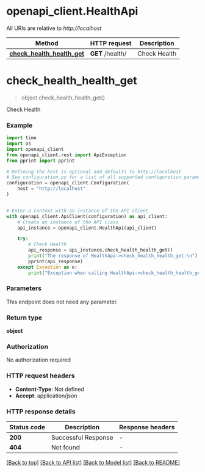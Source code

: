 # openapi_client.HealthApi

All URIs are relative to *http://localhost*

Method | HTTP request | Description
------------- | ------------- | -------------
[**check_health_health_get**](HealthApi.md#check_health_health_get) | **GET** /health/ | Check Health


# **check_health_health_get**
> object check_health_health_get()

Check Health

### Example


```python
import time
import os
import openapi_client
from openapi_client.rest import ApiException
from pprint import pprint

# Defining the host is optional and defaults to http://localhost
# See configuration.py for a list of all supported configuration parameters.
configuration = openapi_client.Configuration(
    host = "http://localhost"
)


# Enter a context with an instance of the API client
with openapi_client.ApiClient(configuration) as api_client:
    # Create an instance of the API class
    api_instance = openapi_client.HealthApi(api_client)

    try:
        # Check Health
        api_response = api_instance.check_health_health_get()
        print("The response of HealthApi->check_health_health_get:\n")
        pprint(api_response)
    except Exception as e:
        print("Exception when calling HealthApi->check_health_health_get: %s\n" % e)
```



### Parameters

This endpoint does not need any parameter.

### Return type

**object**

### Authorization

No authorization required

### HTTP request headers

 - **Content-Type**: Not defined
 - **Accept**: application/json

### HTTP response details

| Status code | Description | Response headers |
|-------------|-------------|------------------|
**200** | Successful Response |  -  |
**404** | Not found |  -  |

[[Back to top]](#) [[Back to API list]](../README.md#documentation-for-api-endpoints) [[Back to Model list]](../README.md#documentation-for-models) [[Back to README]](../README.md)

